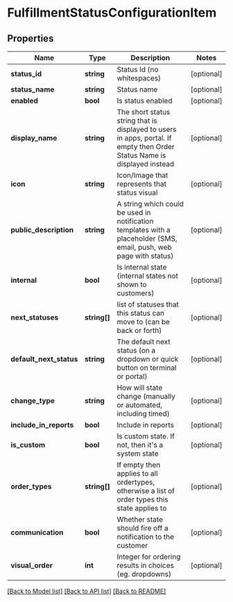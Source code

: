 # FulfillmentStatusConfigurationItem

## Properties
Name | Type | Description | Notes
------------ | ------------- | ------------- | -------------
**status_id** | **string** | Status Id (no whitespaces) | [optional] 
**status_name** | **string** | Status name | [optional] 
**enabled** | **bool** | Is status enabled | [optional] 
**display_name** | **string** | The short status string that is displayed to users in apps, portal. If empty then Order Status Name is displayed instead | [optional] 
**icon** | **string** | Icon/Image that represents that status visual | [optional] 
**public_description** | **string** | A string which could be used in notification templates with a placeholder (SMS, email, push, web page with status) | [optional] 
**internal** | **bool** | Is internal state (internal states not shown to customers) | [optional] 
**next_statuses** | **string[]** | list of statuses that this status can move to (can be back or forth) | [optional] 
**default_next_status** | **string** | The default next status (on a dropdown or quick button on terminal or portal) | [optional] 
**change_type** | **string** | How will state change (manually or automated, including timed) | [optional] 
**include_in_reports** | **bool** | Include in reports | [optional] 
**is_custom** | **bool** | Is custom state. If not, then it&#39;s a system state | [optional] 
**order_types** | **string[]** | If empty then applies to all ordertypes, otherwise a list of order types this state applies to | [optional] 
**communication** | **bool** | Whether state should fire off a notification to the customer | [optional] 
**visual_order** | **int** | Integer for ordering results in choices (eg. dropdowns) | [optional] 

[[Back to Model list]](../README.md#documentation-for-models) [[Back to API list]](../README.md#documentation-for-api-endpoints) [[Back to README]](../README.md)



